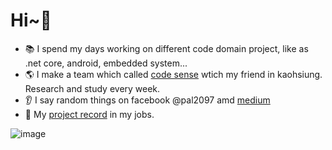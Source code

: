 # Hi~👋

 - 📚 I spend my days working on different code domain project, like as .net core, android, embedded system...
 - 🌎 I make a team which called [code sense](https://trello.com/b/WgsNsCpq/%E6%91%B3sense%E8%AE%80%E6%9B%B8%E6%9C%83%E7%89%88) wtich my friend in kaohsiung. Research and study every week.
 -  👂 I say random things on facebook @pal2097 amd [medium](https://medium.com/@pal2097)
 - 📢 My [project record](https://drive.google.com/file/d/1PZ9hDEOgKHwVQVQtO9z6Hl80ZxeKUWNa/view?usp=sharing) in my jobs. 

![image](https://user-images.githubusercontent.com/20264622/108589092-a5920c00-7397-11eb-898d-e16f12fdb669.png)
